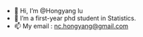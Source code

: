 - 👋 Hi, I’m @Hongyang lu
- 👀 I’m a first-year phd student in Statistics.
- 📫 My email : nc.hongyang@gmail.com

<!---
HongyangST/HongyangST is a ✨ special ✨ repository because its `README.md` (this file) appears on your GitHub profile.
You can click the Preview link to take a look at your changes.
--->
